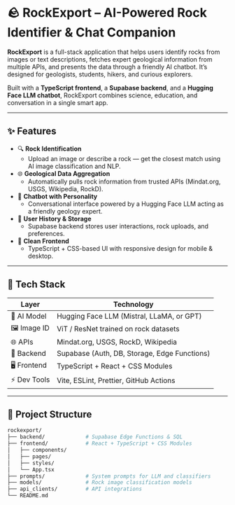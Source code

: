 # 🪨 RockExport – AI-Powered Rock Identifier & Chat Companion

**RockExport** is a full-stack application that helps users identify rocks from images or text descriptions, fetches expert geological information from multiple APIs, and presents the data through a friendly AI chatbot. It’s designed for geologists, students, hikers, and curious explorers.

Built with a **TypeScript frontend**, a **Supabase backend**, and a **Hugging Face LLM chatbot**, RockExport combines science, education, and conversation in a single smart app.

---

## ✨ Features

- 🔍 **Rock Identification**
  - Upload an image or describe a rock — get the closest match using AI image classification and NLP.
- 🌐 **Geological Data Aggregation**
  - Automatically pulls rock information from trusted APIs (Mindat.org, USGS, Wikipedia, RockD).
- 💬 **Chatbot with Personality**
  - Conversational interface powered by a Hugging Face LLM acting as a friendly geology expert.
- 🧾 **User History & Storage**
  - Supabase backend stores user interactions, rock uploads, and preferences.
- 🎨 **Clean Frontend**
  - TypeScript + CSS-based UI with responsive design for mobile & desktop.

---

## 🧠 Tech Stack

| Layer        | Technology                             |
|--------------|-----------------------------------------|
| 🤖 AI Model   | Hugging Face LLM (Mistral, LLaMA, or GPT)|
| 🖼️ Image ID   | ViT / ResNet trained on rock datasets   |
| 🌐 APIs       | Mindat.org, USGS, RockD, Wikipedia      |
| 🔧 Backend    | Supabase (Auth, DB, Storage, Edge Functions) |
| 🖥️ Frontend   | TypeScript + React + CSS Modules        |
| ⚡ Dev Tools  | Vite, ESLint, Prettier, GitHub Actions  |

---

## 📁 Project Structure

```bash
rockexport/
├── backend/             # Supabase Edge Functions & SQL
├── frontend/            # React + TypeScript + CSS Modules
│   ├── components/
│   ├── pages/
│   ├── styles/
│   └── App.tsx
├── prompts/             # System prompts for LLM and classifiers
├── models/              # Rock image classification models
├── api_clients/         # API integrations
└── README.md
